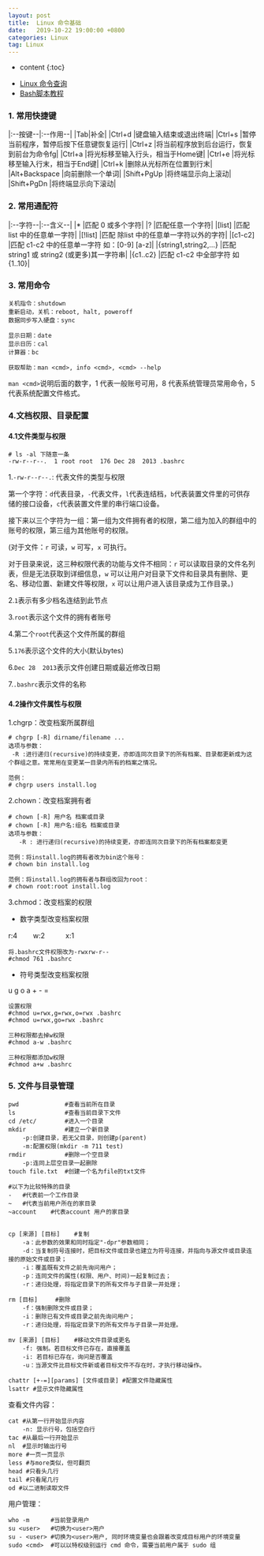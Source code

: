```yaml
---
layout: post
title:  Linux 命令基础
date:   2019-10-22 19:00:00 +0800
categories: Linux
tag: Linux
---
```


* content
{:toc}

- [Linux 命令查询](http://man.linuxde.net/)
- [Bash脚本教程](https://wangdoc.com/bash/intro.html)

### 1. 常用快捷键

|:--按键--|:--作用--|
|Tab|补全|
|Ctrl+d	|键盘输入结束或退出终端|
|Ctrl+s	|暂停当前程序，暂停后按下任意键恢复运行|
|Ctrl+z	|将当前程序放到后台运行，恢复到前台为命令fg|
|Ctrl+a	|将光标移至输入行头，相当于Home键|
|Ctrl+e	|将光标移至输入行末，相当于End键|
|Ctrl+k	|删除从光标所在位置到行末|
|Alt+Backspace	|向前删除一个单词|
|Shift+PgUp	|将终端显示向上滚动|
|Shift+PgDn	|将终端显示向下滚动|

### 2. 常用通配符

|:--字符--|:--含义--|
|*		|匹配 0 或多个字符|
|?		|匹配任意一个字符|
|[list]	|匹配 list 中的任意单一字符|
|[!list]	|匹配 除list 中的任意单一字符以外的字符|
|[c1-c2]	|匹配 c1-c2 中的任意单一字符 如：[0-9] [a-z]|
|{string1,string2,...}	|匹配 string1 或 string2 (或更多)其一字符串|
|{c1..c2}	|匹配 c1-c2 中全部字符 如{1..10}|

### 3. 常用命令

```
关机指令：shutdown
重新启动，关机：reboot, halt, poweroff
数据同步写入硬盘：sync

显示日期：date
显示日历：cal
计算器：bc

获取帮助：man <cmd>, info <cmd>, <cmd> --help
```

`man <cmd>`说明后面的数字，1 代表一般账号可用，8 代表系统管理员常用命令，5 代表系统配置文件格式。

### 4.文档权限、目录配置

#### 4.1文件类型与权限

```
# ls -al 下随意一条
-rw-r--r--.  1 root root  176 Dec 28  2013 .bashrc
```

1.`-rw-r--r--.`: 代表文件的类型与权限

第一个字符：`d`代表目录，`-`代表文件，`l`代表连结档，`b`代表装置文件里的可供存储的接口设备，`c`代表装置文件里的串行端口设备。

接下来以三个字符为一组：第一组为文件拥有者的权限，第二组为加入的群组中的账号的权限，第三组为其他账号的权限。

(对于文件：`r` 可读，`w` 可写，`x` 可执行。

对于目录来说，这三种权限代表的功能与文件不相同：`r` 可以读取目录的文件名列表，但是无法获取到详细信息，`w` 可以让用户对目录下文件和目录具有删除、更名、移动位置、新建文件等权限，`x` 可以让用户进入该目录成为工作目录。)

2.`1`表示有多少档名连结到此节点

3.`root`表示这个文件的拥有者账号

4.第二个`root`代表这个文件所属的群组

5.`176`表示这个文件的大小(默认bytes)

6.`Dec 28  2013`表示文件创建日期或最近修改日期

7.`.bashrc`表示文件的名称

#### 4.2操作文件属性与权限

1.chgrp：改变档案所属群组

```
# chgrp [-R] dirname/filename ...
选项与参数：
 -R :进行递归(recursive)的持续变更，亦即连同次目录下的所有档案、目录都更新成为这个群组之意。常常用在变更某一目录内所有的档案之情况。

范例：
# chgrp users install.log
```

2.chown：改变档案拥有者

```
# chown [-R] 用户名 档案或目录
# chown [-R] 用户名:组名 档案或目录
选项与参数：
   -R : 进行递归(recursive)的持续变更，亦即连同次目录下的所有档案都变更

范例：将install.log的拥有者改为bin这个账号：
# chown bin install.log

范例：将install.log的拥有者与群组改回为root：
# chown root:root install.log
```

3.chmod：改变档案的权限

- 数字类型改变档案权限

r:4 　　w:2　　　x:1

```
将.bashrc文件权限改为-rwxrw-r--
#chmod 761 .bashrc
```

- 符号类型改变档案权限

u g o a + - =

```
设置权限
#chmod u=rwx,g=rwx,o=rwx .bashrc
#chmod u=rwx,go=rwx .bashrc

三种权限都去掉w权限
#chmod a-w .bashrc

三种权限都添加w权限
#chmod a+w .bashrc
```

### 5. 文件与目录管理

```
pwd 	 		#查看当前所在目录
ls 		 		#查看当前目录下文件
cd /etc/ 		#进入一个目录
mkdir			#建立一个新目录
	-p:创建目录，若无父目录，则创建p(parent)
	-m:配置权限(mkdir -m 711 test)
rmdir			#删除一个空目录
	-p:连同上层空目录一起删除
touch file.txt  #创建一个名为file的txt文件

#以下为比较特殊的目录
-	#代表前一个工作目录
~	#代表当前用户所在的家目录
~account	#代表account 用户的家目录


cp [来源] [目标]	#复制
	-a：此参数的效果和同时指定"-dpr"参数相同；
	-d：当复制符号连接时，把目标文件或目录也建立为符号连接，并指向与源文件或目录连接的原始文件或目录；
	-i：覆盖既有文件之前先询问用户；
	-p：连同文件的属性(权限、用户、时间)一起复制过去；
	-r：递归处理，将指定目录下的所有文件与子目录一并处理；

rm [目标] 	#删除
	-f：强制删除文件或目录；
	-i：删除已有文件或目录之前先询问用户；
	-r：递归处理，将指定目录下的所有文件与子目录一并处理。

mv [来源] [目标]	#移动文件目录或更名
	-f: 强制。若目标文件已存在，直接覆盖
	-i: 若目标已存在，询问是否覆盖
	-u：当源文件比目标文件新或者目标文件不存在时，才执行移动操作。

chattr [+-=][params] [文件或目录] #配置文件隐藏属性
lsattr #显示文件隐藏属性
```

查看文件内容：

```
cat	#从第一行开始显示内容
	-n: 显示行号，包括空白行
tac #从最后一行开始显示
nl  #显示时输出行号
more #一页一页显示
less #与more类似，但可翻页
head #只看头几行
tail #只看尾几行
od #以二进制读取文件
```

用户管理：

```
who -m    	#当前登录用户
su <user> 	#切换为<user>用户
su - <user> #切换为<user>用户, 同时环境变量也会跟着改变成目标用户的环境变量
sudo <cmd> 	#可以以特权级别运行 cmd 命令，需要当前用户属于 sudo 组
```

